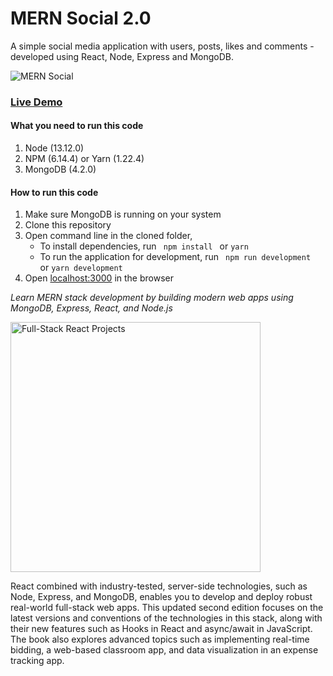 # MERN Social 2.0

A simple social media application with users, posts, likes and comments - developed using React, Node, Express and MongoDB. 

![MERN Social](https://s3.amazonaws.com/mernbook/git+/social.png "MERN Social")

### [Live Demo](http://social2.mernbook.com/ "MERN Social")

#### What you need to run this code
1. Node (13.12.0)
2. NPM (6.14.4) or Yarn (1.22.4)
3. MongoDB (4.2.0)

####  How to run this code
1. Make sure MongoDB is running on your system 
2. Clone this repository
3. Open command line in the cloned folder,
   - To install dependencies, run ```  npm install  ``` or ``` yarn ```
   - To run the application for development, run ```  npm run development  ``` or ``` yarn development ```
4. Open [localhost:3000](http://localhost:3000/) in the browser

*Learn MERN stack development by building modern web apps using MongoDB, Express, React, and Node.js*

<a href="https://www.packtpub.com/web-development/full-stack-react-projects-second-edition"><img src="https://mernbook.s3.amazonaws.com/git+/Book_2Ed.jpg" align="center" width="400" alt="Full-Stack React Projects"></a>

React combined with industry-tested, server-side technologies, such as Node, Express, and MongoDB, enables you to develop and deploy robust real-world full-stack web apps. This updated second edition focuses on the latest versions and conventions of the technologies in this stack, along with their new features such as Hooks in React and async/await in JavaScript. The book also explores advanced topics such as implementing real-time bidding, a web-based classroom app, and data visualization in an expense tracking app.
